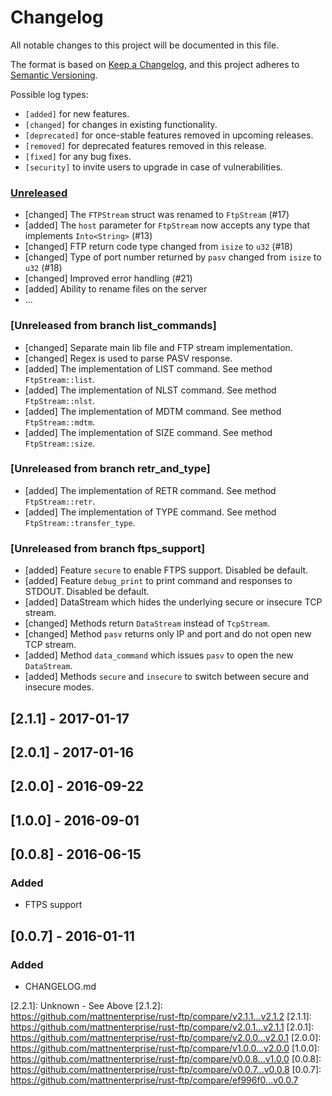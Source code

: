 # Changelog

All notable changes to this project will be documented in this file.

The format is based on [Keep a Changelog](https://keepachangelog.com/en/1.0.0/),
and this project adheres to [Semantic Versioning](https://semver.org/spec/v2.0.0.html).

Possible log types:

- `[added]` for new features.
- `[changed]` for changes in existing functionality.
- `[deprecated]` for once-stable features removed in upcoming releases.
- `[removed]` for deprecated features removed in this release.
- `[fixed]` for any bug fixes.
- `[security]` to invite users to upgrade in case of vulnerabilities.


### [Unreleased]

- [changed] The `FTPStream` struct was renamed to `FtpStream` (#17)
- [added] The `host` parameter for `FtpStream` now accepts any type that
  implements `Into<String>` (#13)
- [changed] FTP return code type changed from `isize` to `u32` (#18)
- [changed] Type of port number returned by `pasv` changed from `isize`
  to `u32` (#18)
- [changed] Improved error handling (#21)
- [added] Ability to rename files on the server
- ...

### [Unreleased from branch list_commands]
- [changed] Separate main lib file and FTP stream implementation.
- [changed] Regex is used to parse PASV response.
- [added] The implementation of LIST command. See method `FtpStream::list`.
- [added] The implementation of NLST command. See method `FtpStream::nlst`.
- [added] The implementation of MDTM command. See method `FtpStream::mdtm`.
- [added] The implementation of SIZE command. See method `FtpStream::size`.

### [Unreleased from branch retr_and_type]
- [added] The implementation of RETR command. See method `FtpStream::retr`.
- [added] The implementation of TYPE command. See method `FtpStream::transfer_type`.

### [Unreleased from branch ftps_support]
- [added] Feature `secure` to enable FTPS support. Disabled be default.
- [added] Feature `debug_print` to print command and responses to STDOUT. Disabled be default.
- [added] DataStream which hides the underlying secure or insecure TCP stream.
- [changed] Methods return `DataStream` instead of `TcpStream`.
- [changed] Method `pasv` returns only IP and port and do not open new TCP stream.
- [added] Method `data_command` which issues `pasv` to open the new `DataStream`.
- [added] Methods `secure` and `insecure` to switch between secure and insecure modes.

## [2.1.1] - 2017-01-17
## [2.0.1] - 2017-01-16

## [2.0.0] - 2016-09-22
## [1.0.0] - 2016-09-01


## [0.0.8] - 2016-06-15
### Added
- FTPS support

## [0.0.7] - 2016-01-11
### Added
- CHANGELOG.md

[Unreleased]: https://github.com/mattnenterprise/rust-ftp/compare/v3.0.1...HEAD
[3.0.1]: https://github.com/mattnenterprise/rust-ftp/compare/v3.0.0...v3.0.1
[3.0.0]: https://github.com/mattnenterprise/rust-ftp/compare/v2.1.2...v3.0.0
[2.2.1]: Unknown - See Above
[2.1.2]: https://github.com/mattnenterprise/rust-ftp/compare/v2.1.1...v2.1.2
[2.1.1]: https://github.com/mattnenterprise/rust-ftp/compare/v2.0.1...v2.1.1
[2.0.1]: https://github.com/mattnenterprise/rust-ftp/compare/v2.0.0...v2.0.1
[2.0.0]: https://github.com/mattnenterprise/rust-ftp/compare/v1.0.0...v2.0.0
[1.0.0]: https://github.com/mattnenterprise/rust-ftp/compare/v0.0.8...v1.0.0
[0.0.8]: https://github.com/mattnenterprise/rust-ftp/compare/v0.0.7...v0.0.8
[0.0.7]: https://github.com/mattnenterprise/rust-ftp/compare/ef996f0...v0.0.7
